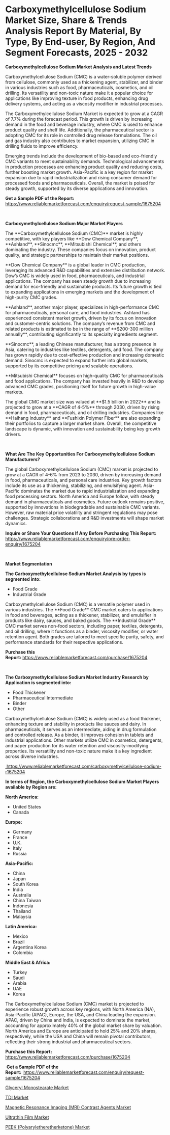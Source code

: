 <p><h1>Carboxymethylcellulose Sodium Market Size, Share & Trends Analysis Report By Material, By Type, By End-user, By Region, And Segment Forecasts, 2025 - 2032</h1></p><p><strong>Carboxymethylcellulose Sodium Market Analysis and Latest Trends</strong></p>
<p><p>Carboxymethylcellulose Sodium (CMC) is a water-soluble polymer derived from cellulose, commonly used as a thickening agent, stabilizer, and binder in various industries such as food, pharmaceuticals, cosmetics, and oil drilling. Its versatility and non-toxic nature make it a popular choice for applications like improving texture in food products, enhancing drug delivery systems, and acting as a viscosity modifier in industrial processes.</p><p>The Carboxymethylcellulose Sodium Market is expected to grow at a CAGR of 7.7% during the forecast period. This growth is driven by increasing demand in the food and beverage industry, where CMC is used to enhance product quality and shelf life. Additionally, the pharmaceutical sector is adopting CMC for its role in controlled drug release formulations. The oil and gas industry also contributes to market expansion, utilizing CMC in drilling fluids to improve efficiency.</p><p>Emerging trends include the development of bio-based and eco-friendly CMC variants to meet sustainability demands. Technological advancements in production processes are enhancing product quality and reducing costs, further boosting market growth. Asia-Pacific is a key region for market expansion due to rapid industrialization and rising consumer demand for processed foods and pharmaceuticals. Overall, the market is poised for steady growth, supported by its diverse applications and innovation.</p></p>
<p><strong>Get a Sample PDF of the Report:&nbsp;</strong> <a href="https://www.reliablemarketforecast.com/enquiry/request-sample/1675204?utm_campaign=1832&utm_medium=2&utm_source=Github&utm_content=ia&utm_term=24012025&utm_id=carboxymethylcellulose-sodium">https://www.reliablemarketforecast.com/enquiry/request-sample/1675204</a></p>
<p>&nbsp;</p>
<p><strong>Carboxymethylcellulose Sodium Major Market Players</strong></p>
<p><p>The **Carboxymethylcellulose Sodium (CMC)** market is highly competitive, with key players like **Dow Chemical Company**, **Ashland**, **Sinocmc**, **Mitsubishi Chemical**, and others dominating the industry. These companies focus on innovation, product quality, and strategic partnerships to maintain their market positions.</p><p>**Dow Chemical Company** is a global leader in CMC production, leveraging its advanced R&D capabilities and extensive distribution network. Dow’s CMC is widely used in food, pharmaceuticals, and industrial applications. The company has seen steady growth due to increasing demand for eco-friendly and sustainable products. Its future growth is tied to expanding applications in emerging markets and the development of high-purity CMC grades.</p><p>**Ashland**, another major player, specializes in high-performance CMC for pharmaceuticals, personal care, and food industries. Ashland has experienced consistent market growth, driven by its focus on innovation and customer-centric solutions. The company’s revenue from CMC and related products is estimated to be in the range of **$200-300 million annually**, contributing significantly to its specialty ingredients segment.</p><p>**Sinocmc**, a leading Chinese manufacturer, has a strong presence in Asia, catering to industries like textiles, detergents, and food. The company has grown rapidly due to cost-effective production and increasing domestic demand. Sinocmc is expected to expand further into global markets, supported by its competitive pricing and scalable operations.</p><p>**Mitsubishi Chemical** focuses on high-quality CMC for pharmaceuticals and food applications. The company has invested heavily in R&D to develop advanced CMC grades, positioning itself for future growth in high-value markets.</p><p>The global CMC market size was valued at **$1.5 billion in 2022** and is projected to grow at a **CAGR of 4-5%** through 2030, driven by rising demand in food, pharmaceuticals, and oil drilling industries. Companies like **Haihang Industry** and **Fushixin Polymer Fiber** are also expanding their portfolios to capture a larger market share. Overall, the competitive landscape is dynamic, with innovation and sustainability being key growth drivers.</p></p>
<p>&nbsp;</p>
<p><strong>What Are The Key Opportunities For Carboxymethylcellulose Sodium Manufacturers?</strong></p>
<p><p>The global Carboxymethylcellulose Sodium (CMC) market is projected to grow at a CAGR of 4-6% from 2023 to 2030, driven by increasing demand in food, pharmaceuticals, and personal care industries. Key growth factors include its use as a thickening, stabilizing, and emulsifying agent. Asia-Pacific dominates the market due to rapid industrialization and expanding food processing sectors. North America and Europe follow, with steady demand in pharmaceuticals and cosmetics. Future outlook remains positive, supported by innovations in biodegradable and sustainable CMC variants. However, raw material price volatility and stringent regulations may pose challenges. Strategic collaborations and R&D investments will shape market dynamics.</p></p>
<p><strong>Inquire or Share Your Questions If Any Before Purchasing This Report:</strong> <a href="https://www.reliablemarketforecast.com/enquiry/pre-order-enquiry/1675204?utm_campaign=1832&utm_medium=2&utm_source=Github&utm_content=ia&utm_term=24012025&utm_id=carboxymethylcellulose-sodium">https://www.reliablemarketforecast.com/enquiry/pre-order-enquiry/1675204</a></p>
<p>&nbsp;</p>
<p><strong>Market Segmentation</strong></p>
<p><strong>The Carboxymethylcellulose Sodium Market Analysis by types is segmented into:</strong></p>
<p><ul><li>Food Grade</li><li>Industrial Grade</li></ul></p>
<p><p>Carboxymethylcellulose Sodium (CMC) is a versatile polymer used in various industries. The **Food Grade** CMC market caters to applications in food and beverages, acting as a thickener, stabilizer, and emulsifier in products like dairy, sauces, and baked goods. The **Industrial Grade** CMC market serves non-food sectors, including paper, textiles, detergents, and oil drilling, where it functions as a binder, viscosity modifier, or water retention agent. Both grades are tailored to meet specific purity, safety, and performance standards for their respective applications.</p></p>
<p><strong>Purchase this Report:&nbsp;</strong><a href="https://www.reliablemarketforecast.com/purchase/1675204?utm_campaign=1832&utm_medium=2&utm_source=Github&utm_content=ia&utm_term=24012025&utm_id=carboxymethylcellulose-sodium">https://www.reliablemarketforecast.com/purchase/1675204</a></p>
<p>&nbsp;</p>
<p><strong>The Carboxymethylcellulose Sodium Market Industry Research by Application is segmented into:</strong></p>
<p><ul><li>Food Thickener</li><li>Pharmaceutical Intermediate</li><li>Binder</li><li>Other</li></ul></p>
<p><p>Carboxymethylcellulose Sodium (CMC) is widely used as a food thickener, enhancing texture and stability in products like sauces and dairy. In pharmaceuticals, it serves as an intermediate, aiding in drug formulation and controlled release. As a binder, it improves cohesion in tablets and industrial applications. Other markets utilize CMC in cosmetics, detergents, and paper production for its water retention and viscosity-modifying properties. Its versatility and non-toxic nature make it a key ingredient across diverse industries.</p></p>
<p><a href="https://www.reliablemarketforecast.com/carboxymethylcellulose-sodium-r1675204?utm_campaign=1832&utm_medium=2&utm_source=Github&utm_content=ia&utm_term=24012025&utm_id=carboxymethylcellulose-sodium">&nbsp;https://www.reliablemarketforecast.com/carboxymethylcellulose-sodium-r1675204</a></p>
<p><strong>In terms of Region, the Carboxymethylcellulose Sodium Market Players available by Region are:</strong></p>
<p>
    <p> <strong> North America: </strong>
        <ul>
            <li>United States</li>
            <li>Canada</li>
        </ul>
        </p> 
    <p> <strong> Europe: </strong>
        <ul>
            <li>Germany</li>
            <li>France</li>
            <li>U.K.</li>
            <li>Italy</li>
            <li>Russia</li>
        </ul>
        </p> 
    <p> <strong> Asia-Pacific: </strong>
        <ul>
            <li>China</li>
            <li>Japan</li>
            <li>South Korea</li>
            <li>India</li>
            <li>Australia</li>
            <li>China Taiwan</li>
            <li>Indonesia</li>
            <li>Thailand</li>
            <li>Malaysia</li>
        </ul>
        </p> 
    <p> <strong> Latin America: </strong>
        <ul>
            <li>Mexico</li>
            <li>Brazil</li>
            <li>Argentina Korea</li>
            <li>Colombia</li>
        </ul>
        </p> 
    <p> <strong> Middle East & Africa: </strong>
        <ul>
            <li>Turkey</li>
            <li>Saudi</li>
            <li>Arabia</li>
            <li>UAE</li>
            <li>Korea</li>
        </ul>
    </p>
    </p>
<p><p>The Carboxymethylcellulose Sodium (CMC) market is projected to experience robust growth across key regions, with North America (NA), Asia-Pacific (APAC), Europe, the USA, and China leading the expansion. APAC, driven by China and India, is expected to dominate the market, accounting for approximately 40% of the global market share by valuation. North America and Europe are anticipated to hold 25% and 20% shares, respectively, while the USA and China will remain pivotal contributors, reflecting their strong industrial and pharmaceutical sectors.</p></p>
<p><strong>Purchase this Report: </strong><a href="https://www.reliablemarketforecast.com/purchase/1675204?utm_campaign=1832&utm_medium=2&utm_source=Github&utm_content=ia&utm_term=24012025&utm_id=carboxymethylcellulose-sodium">https://www.reliablemarketforecast.com/purchase/1675204</a></p>
<p>&nbsp;<strong>Get a Sample PDF of the Report:&nbsp;&nbsp;</strong><a href="https://www.reliablemarketforecast.com/enquiry/request-sample/1675204?utm_campaign=1832&utm_medium=2&utm_source=Github&utm_content=ia&utm_term=24012025&utm_id=carboxymethylcellulose-sodium">https://www.reliablemarketforecast.com/enquiry/request-sample/1675204</a></p>
<p><strong></strong></p>
<p><p><a href="https://github.com/letisharempel95/Market-Research-Report-List-1/blob/main/glyceryl-monostearate-market.md?utm_campaign=1832&utm_medium=2&utm_source=Github&utm_content=ia&utm_term=24012025&utm_id=carboxymethylcellulose-sodium">Glyceryl Monostearate Market</a></p><p><a href="https://www.linkedin.com/pulse/tdi-market-report-industry-value-revenue-forecast-67-ajwmc?utm_campaign=1832&utm_medium=2&utm_source=Github&utm_content=ia&utm_term=24012025&utm_id=carboxymethylcellulose-sodium">TDI Market</a></p><p><a href="https://www.linkedin.com/pulse/rising-demand-magnetic-resonance-imaging-mri-contrast-gfxmf?utm_campaign=1832&utm_medium=2&utm_source=Github&utm_content=ia&utm_term=24012025&utm_id=carboxymethylcellulose-sodium">Magnetic Resonance Imaging (MRI) Contrast Agents Market</a></p><p><a href="https://github.com/ajatawlasta/Market-Research-Report-List-1/blob/main/ultrathin-film-market.md?utm_campaign=1832&utm_medium=2&utm_source=Github&utm_content=ia&utm_term=24012025&utm_id=carboxymethylcellulose-sodium">Ultrathin Film Market</a></p><p><a href="https://www.linkedin.com/pulse/peek-polyaryletheretherketone-market-report-2025-2032-j7cvf?utm_campaign=1832&utm_medium=2&utm_source=Github&utm_content=ia&utm_term=24012025&utm_id=carboxymethylcellulose-sodium">PEEK (Polyaryletheretherketone) Market</a></p></p>